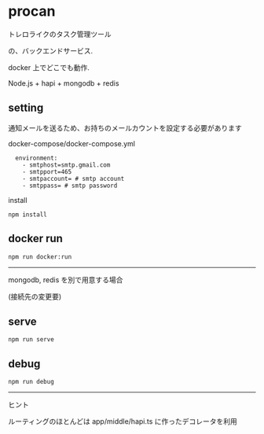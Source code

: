 # procan
トレロライクのタスク管理ツール

の、バックエンドサービス.

docker 上でどこでも動作.

Node.js + hapi + mongodb + redis

## setting
通知メールを送るため、お持ちのメールカウントを設定する必要があります

docker-compose/docker-compose.yml
```
  environment:
    - smtphost=smtp.gmail.com
    - smtpport=465
    - smtpaccount= # smtp account
    - smtppass= # smtp password
```

install
```
npm install
```

## docker run
```
npm run docker:run
```
---

mongodb, redis を別で用意する場合

(接続先の変更要)

## serve
```
npm run serve
```

## debug
```
npm run debug
```
---

ヒント

ルーティングのほとんどは app/middle/hapi.ts に作ったデコレータを利用
